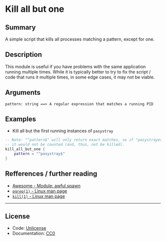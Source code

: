# Kill all but one

## Summary

A simple script that kills all processes matching a pattern, except for one.

## Description

This module is useful if you have problems with the same application running multiple times.
While it is typically better to try to fix the script / code that runs it multiple times,
in some edge cases, it may not be viable.

## Arguments

```
pattern: string ==> A regular expression that matches a running PID
```

## Examples

 - Kill all but the first running instances of `pasystray`
```lua
-- Note: "^pattern$" will only return exact matches, so if "pasystrayer" were to be running,
-- it would not be counted (and, thus, not be killed).
kill_all_but_one {
	pattern = "^pasystray$"
}
```

## Refferences / further reading

 - [Awesome - Module: awful.spawn](https://awesomewm.org/apidoc/libraries/awful.spawn.html)
 - [`pgrep(1)` - Linux man page](https://linux.die.net/man/1/pgrep)
 - [`kill(1)` - Linux man page](https://linux.die.net/man/1/kill)

---

## License

 - Code: [Unlicense](https://unlicense.org/)
 - Documentation: [CC0](https://creativecommons.org/publicdomain/zero/1.0/)

[lua-nil]: https://www.lua.org/pil/2.1.html
[lua-boolean]: https://www.lua.org/pil/2.2.html
[lua-number]: https://www.lua.org/pil/2.3.html
[lua-string]: https://www.lua.org/pil/2.4.html
[lua-table]: https://www.lua.org/pil/2.5.html
[lua-function]: https://www.lua.org/pil/2.6.html
[lua-userdata-thread]: https://www.lua.org/pil/2.7.html
